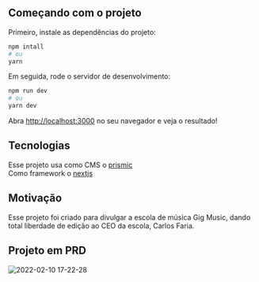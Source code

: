 ## Começando com o projeto

Primeiro, instale as dependências do projeto:

```bash
npm intall
# ou
yarn
```

Em seguida, rode o servidor de desenvolvimento:

```bash
npm run dev
# ou
yarn dev
```

Abra [http://localhost:3000](http://localhost:3000) no seu navegador e veja o resultado!

## Tecnologias

Esse projeto usa como CMS o [prismic](https://prismic.io/) <br />
Como framework o [nextjs](https://nextjs.org/)

## Motivação
Esse projeto foi criado para divulgar a escola de música Gig Music,
dando total liberdade de edição ao CEO da escola, Carlos Faria.

## Projeto em PRD


![2022-02-10 17-22-28](https://user-images.githubusercontent.com/46581510/153490690-8fea7ba8-92fd-4947-98cb-1e9ad8ce9c1d.gif)

